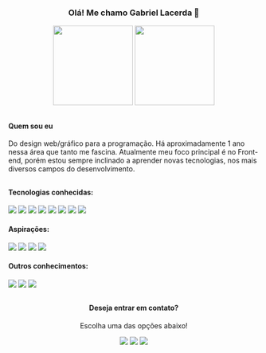 <div align="center">
  <h3> Olá! Me chamo Gabriel Lacerda 👋</h3>
<div>
<!-- Programador -->
<!-- <img align="right" height="160px" src="https://media.giphy.com/media/qgQUggAC3Pfv687qPC/giphy.gif" /> -->
<!-- GitHub -->
<!-- <img align="right" height="160px" src="https://media.giphy.com/media/du3J3cXyzhj75IOgvA/giphy.gif" /> -->
<!-- Personagem -->
<!-- <img align="right" height="160px" src="https://media.giphy.com/media/ZVik7pBtu9dNS/giphy.gif" /> -->

<div align="center">
  <img height="160px" src="https://github-readme-stats.vercel.app/api?username=lacerda1109&show_icons=true&theme=dark" />
<!--   <img height="160px" src="https://github-readme-stats.vercel.app/api/top-langs/?username=lacerda1109&theme=dark" /> -->
  <img height="160px" src="https://media.giphy.com/media/ZVik7pBtu9dNS/giphy.gif" />
</div>

##

<div align="left">

  <h4>Quem sou eu</h4>
  <p>Do design web/gráfico para a programação. Há aproximadamente 1 ano nessa área que tanto me fascina. Atualmente meu foco principal é no Front-end, porém estou sempre inclinado a aprender novas tecnologias, nos mais diversos campos do desenvolvimento.</p>
  
  ##
  
  <h4>Tecnologias conhecidas:</h4>
  <div>
    <img src="https://img.shields.io/badge/HTML5-E34F26?style=for-the-badge&logo=html5&logoColor=white" />
    <img src="https://img.shields.io/badge/CSS3-1572B6?style=for-the-badge&logo=css3&logoColor=white" />
    <img src="https://img.shields.io/badge/JavaScript-323330?style=for-the-badge&logo=javascript&logoColor=F7DF1E" />
    <img src="https://img.shields.io/badge/React-20232A?style=for-the-badge&logo=react&logoColor=61DAFB" />
    <img src="https://img.shields.io/badge/Git-F05032?style=for-the-badge&logo=git&logoColor=white">
    <img src="https://img.shields.io/badge/Markdown-000000?style=for-the-badge&logo=markdown&logoColor=white" />
    <img src="https://img.shields.io/badge/GitHub-100000?style=for-the-badge&logo=github&logoColor=white" />
    <img src="https://img.shields.io/badge/Visual_Studio_Code-0078D4?style=for-the-badge&logo=visual%20studio%20code&logoColor=white" />
  </div>
  
  <h4>Aspirações:</h4>
  <div>
    <img src="https://img.shields.io/badge/PHP-777BB4?style=for-the-badge&logo=php&logoColor=white" />
    <img src="https://img.shields.io/badge/React_Native-20232A?style=for-the-badge&logo=react&logoColor=61DAFB" />
    <img src="https://img.shields.io/badge/TypeScript-007ACC?style=for-the-badge&logo=typescript&logoColor=white" />
    <img src="https://img.shields.io/badge/Node.js-339933?style=for-the-badge&logo=nodedotjs&logoColor=white" />
  </div>
  
  <h4>Outros conhecimentos:</h4>
  <div>
    <img src="https://img.shields.io/badge/Adobe%20Photoshop-31A8FF?style=for-the-badge&logo=Adobe%20Photoshop&logoColor=black" />
    <img src="https://img.shields.io/badge/Adobe%20Illustrator-FF9A00?style=for-the-badge&logo=adobe%20illustrator&logoColor=white" />
    <img src="https://img.shields.io/badge/Figma-F24E1E?style=for-the-badge&logo=figma&logoColor=white" />
  </div>

##
  
<div align="center">
  <h4>Deseja entrar em contato?</h4>
  <p>Escolha uma das opções abaixo!</p>
  <div>
    <a href="https://www.linkedin.com/in/gabriel-lacerda-361aa8205/"><img src="https://img.shields.io/badge/LinkedIn-0077B5?style=for-the-badge&logo=linkedin&logoColor=white" /></a>
    <a href="mailto:lacerda4110@gmail.com"><img src="https://img.shields.io/badge/Gmail-D14836?style=for-the-badge&logo=gmail&logoColor=white" /></a>
    <a href="https://t.me/lacerda1109"><img src="https://img.shields.io/badge/Telegram-2CA5E0?style=for-the-badge&logo=telegram&logoColor=white" /></a>
  </div>
</div>
  
<!--
LINKS
Badges: https://dev.to/envoy_/150-badges-for-github-pnk
Gifs: https://giphy.com/
-->
  
<!--
- 🔭 I’m currently working on ...
- 🌱 I’m currently learning ...
- 👯 I’m looking to collaborate on ...
- 🤔 I’m looking for help with ...
- 💬 Ask me about ...
- 📫 How to reach me: ...
- 😄 Pronouns: ...
- ⚡ Fun fact: ...
-->
